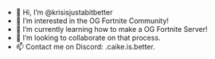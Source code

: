 - 👋 Hi, I’m @krisisjustabitbetter
- 👀 I’m interested in the OG Fortnite Community!
- 🌱 I’m currently learning how to make a OG Fortnite Server!
- 💞️ I’m looking to collaborate on that process.
- 📫 Contact me on Discord: .caike.is.better.
